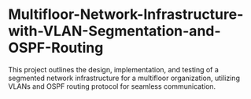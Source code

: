 # Multifloor-Network-Infrastructure-with-VLAN-Segmentation-and-OSPF-Routing
This project outlines the design, implementation, and testing of a segmented network infrastructure for a multifloor organization, utilizing VLANs and OSPF routing protocol for seamless communication.
